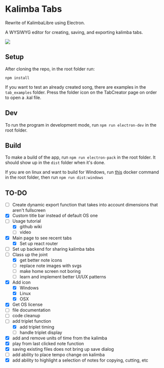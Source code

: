 # Kalimba Tabs

Rewrite of KalimbaLibre using Electron.

A WYSIWYG editor for creating, saving, and exporting kalimba tabs.

![](https://i.imgur.com/5uN7oLP.png)

## Setup

After cloning the repo, in the root folder run:

`npm install`

If you want to test an already created song, there are examples in the `tab_examples` folder. Press the folder icon on the TabCreator page on order to open a .kal file.

## Dev

To run the program in development mode, run `npm run electron-dev` in the root folder.

## Build

To make a build of the app, run `npm run electron-pack` in the root folder. It should show up in the `dist` folder when it's done.

If you are on linux and want to build for Windows, run [this](https://gist.githubusercontent.com/jamzi/aff85aa192b8addab2b560db5d849a2a/raw/70c5b6f5816cc8b743853dae7b335418faa18b1f/gistfile1.txt) docker command in the root folder, then run `npm run dist:windows`

## TO-DO

- [ ] Create dynamic export function that takes into account dimensions that aren't fullscreen
- [x] Custom title bar instead of default OS one
- [ ] Usage tutorial
  - [x] github wiki
  - [ ] video
- [x] Main page to see recent tabs
  - [x] Set up react router
- [ ] Set up backend for sharing kalimba tabs
- [ ] Class up the joint
  - [x] get better note icons
  - [ ] replace note images with svgs
  - [ ] make home screen not boring
  - [ ] learn and implement better UI/UX patterns
- [x] Add icon
  - [x] Windows
  - [x] Linux
  - [x] OSX
- [x] Get OS license
- [ ] file documentation
- [ ] code cleanup
- [ ] add triplet function
  - [x] add triplet timing
  - [ ] handle triplet display
- [x] add and remove units of time from the kalimba
- [x] play from last clicked note function
- [x] saving existing files does not bring up save dialog
- [ ] add ability to place tempo change on kalimba
- [x] add ability to highlight a selection of notes for copying, cutting, etc
